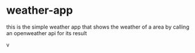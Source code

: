  # weather-app
this is the simple weather app that shows the weather of a area by calling an openweather api for its result
 
 
 
v 